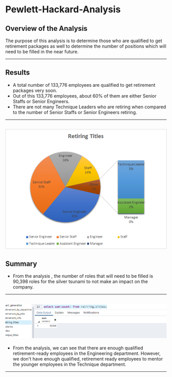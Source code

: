 # Pewlett-Hackard-Analysis
##  Overview of the Analysis
The purpose of this analysis is to determine those who are qualified to get retirement packages as well to determine the number of positions which will need to be filled in the near future.

---
##  Results
- A total number of 133,776 employees are qualified to get retirement packages very soon.
- Out of this 133,776 employees, about 60% of them are either Senior Staffs or Senior Engineers.
- There are not many Technique Leaders who are retiring when compared to the number of Senior Staffs or Senior Engineers retiring.
---
![Chart showing number of employees retiring soon](https://github.com/Elewekeadanma/Pewlett-Hackard-Analysis/blob/main/Retiring_titles.png)
---
## Summary
- From the analysis , the number of roles that will need to be filled is 90,398 roles for the silver tsunami to not make an impact on the company.
---
![Total Number of Employees retiring very soon](https://github.com/Elewekeadanma/Pewlett-Hackard-Analysis/blob/main/Data/Total_number_of_retiring_employees.png)
---
- From the analysis, we can see that there are enough qualified retirement-ready employees in the Engineering department. However, we don't have enough qualified, retirement ready   employees to mentor the younger employees in the Technique department.
---
